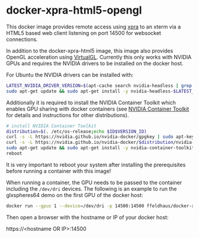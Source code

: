 # docker-xpra-html5-opengl

This docker image provides remote access using [xpra](https://xpra.org/) to an xterm via a HTML5 based web client listening on port 14500 for websocket connections.

In addition to the docker-xpra-html5 image, this image also provides OpenGL acceleration using [VirtualGL](https://virtualgl.org/). Currently this only works with NVIDIA GPUs and requires the NVIDIA drivers to be installed on the docker host. 

For Ubuntu the NVIDIA drivers can be installed with:

```sh
LATEST_NVIDIA_DRIVER_VERSION=$(apt-cache search nvidia-headless | grep -E 'nvidia-headless-[0-9]+ ' | sed -r -e 's/nvidia-headless-([0-9]+).*/\1/' | tail -1)
sudo apt-get update && sudo apt-get install -y nvidia-headless-$LATEST_NVIDIA_DRIVER_VERSION nvidia-utils-$LATEST_NVIDIA_DRIVER_VERSION libnvidia-gl-$LATEST_NVIDIA_DRIVER_VERSION
```

Additionally it is required to install the NVIDIA Container Toolkit which enables GPU sharing with docker containers (see [NVIDIA Container Toolkit
](https://github.com/NVIDIA/nvidia-docker) for details and instructions for other distributions).

```sh
# install NVIDIA Container Toolkit
distribution=$(. /etc/os-release;echo $ID$VERSION_ID)
curl -s -L https://nvidia.github.io/nvidia-docker/gpgkey | sudo apt-key add -
curl -s -L https://nvidia.github.io/nvidia-docker/$distribution/nvidia-docker.list | sudo tee /etc/apt/sources.list.d/nvidia-docker.list
sudo apt-get update && sudo apt-get install -y nvidia-container-toolkit
reboot
```

It is very important to reboot your system after installing the prerequisites before running a container with this image!

When running a container, the GPU needs to be passed to the container including the `/dev/dri` devices. The following is an example to run the glxspheres64 demo on the first GPU of the docker host:

```sh
docker run --gpus 1 --device=/dev/dri -p 14500:14500 ffeldhaus/docker-xpra-html5-opengl-minimal
```

Then open a browser with the hostname or IP of your docker host:

https://\<hostname OR IP>:14500